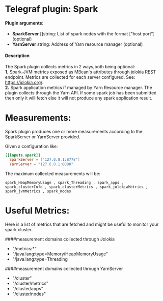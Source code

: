 # Telegraf plugin: Spark

#### Plugin arguments:
- **SparkServer** []string: List of spark nodes with the format ["host:port"] (optional)
- **YarnServer** string: Address of Yarn resource manager (optional)

#### Description

The Spark plugin collects metrics in 2 ways,both being optional: <br />
**1.** Spark-JVM metrics exposed as MBean's attributes through jolokia REST endpoint. Metrics are collected for each server configured. See: https://jolokia.org/. <br />
**2.** Spark application metrics if managed by Yarn Resource manager. The plugin collects through the Yarn API. If some spark job has been submitted then only it will fetch else it will not produce any spark application result.

# Measurements:
Spark plugin produces one or more measurements according to the SparkServer or YarnServer provided.

Given a configuration like:

```toml
[[inputs.spark]]
  SparkServer = ["127.0.0.1:8778"]
  YarnServer = "127.0.0.1:8088"
```

The maximum collected measurements will be:

```
spark_HeapMemoryUsage , spark_Threading , spark_apps , spark_clusterInfo , spark_clusterMetrics , spark_jolokiaMetrics , spark_jvmMetrics , spark_nodes
```

# Useful Metrics:

Here is a list of metrics that are fetched and might be useful to monitor your spark cluster.

####measurement domains collected through Jolokia

- "/metrics:*"
- "/java.lang:type=Memory/HeapMemoryUsage"
- "/java.lang:type=Threading

####measurement domains collected through YarnServer
- "/cluster"
- "/cluster/metrics"
- "/cluster/apps"
- "/cluster/nodes"

 

